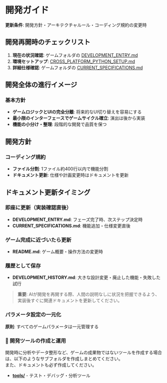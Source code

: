 # 開発ガイド

**更新条件**: 開発方針・アーキテクチャルール・コーディング規約の変更時

## 開発再開時のチェックリスト

1. **現在の状況確認**: ゲームフォルダの [DEVELOPMENT_ENTRY.md](./template/DEVELOPMENT_ENTRY.md)
2. **環境セットアップ**: [CROSS_PLATFORM_PYTHON_SETUP.md](./CROSS_PLATFORM_PYTHON_SETUP.md)
3. **詳細仕様確認**: ゲームフォルダの [CURRENT_SPECIFICATIONS.md](./template/CURRENT_SPECIFICATIONS.md)

## 開発全体の進行イメージ

### 基本方針
- **ゲームロジックとUIの完全分離**: 将来的なUI切り替えを容易にする
- **最小限のインターフェースでゲームサイクル確立**: 演出は後から実装
- **機能の小分け・整理**: 段階的な開発で品質を保つ

## 開発方針

### コーディング規約
- **ファイル分割**: 1ファイル約400行以内で機能分割
- **ドキュメント更新**: 仕様や計画変更時はドキュメントを更新

## ドキュメント更新タイミング

### 即座に更新（実装確認直後）
- **DEVELOPMENT_ENTRY.md**: フェーズ完了時、次ステップ決定時
- **CURRENT_SPECIFICATIONS.md**: 機能追加・仕様変更直後

### ゲーム完成に近づいたら更新
- **README.md**: ゲーム概要・操作方法の変更時

### 履歴として保存
- **DEVELOPMENT_HISTORY.md**: 大きな設計変更・廃止した機能・失敗した試行

> **重要**: AIが開発を再開する際、人間の説明なしに状況を把握できるよう、実装後すぐに関連ドキュメントを更新してください。

### パラメータ設定の一元化

**原則**: すべてのゲームパラメータは一元管理する

### 🔧 開発ツールの作成と運用

開発時に分析やデータ整形など、ゲームの成果物ではないツールを作成する場合は、以下のようなサブフォルダを作成しまとめてください。  
また、ドキュメントも必ず作成してください。

- **[tools/](./tools/)** - テスト・デバッグ・分析ツール
